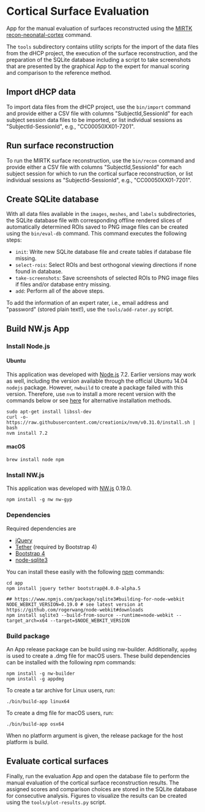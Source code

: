 Cortical Surface Evaluation
===========================

App for the manual evaluation of surfaces reconstructed using the [MIRTK](https://mirtk.github.io)
[recon-neonatal-cortex](https://github.com/MIRTK/Deformable/blob/add-recon-neonatal-cortex/tools/recon-neonatal-cortex.py)
command.

The `tools` subdirectory contains utility scripts for the import of the data files from the
dHCP project, the execution of the surface reconstruction, and the preparation of the SQLite
database including a script to take screenshots that are presented by the graphical App to
the expert for manual scoring and comparison to the reference method.


## Import dHCP data

To import data files from the dHCP project, use the `bin/import` command and provide either a
CSV file with columns "SubjectId,SessionId" for each subject session data files to be imported,
or list individual sessions as "SubjectId-SessionId", e.g., "CC00050XX01-7201".


## Run surface reconstruction

To run the MIRTK surface reconstruction, use the `bin/recon` command and provide either a
CSV file with columns "SubjectId,SessionId" for each subject session for which to run the
cortical surface reconstruction, or list individual sessions as "SubjectId-SessionId",
e.g., "CC00050XX01-7201".


## Create SQLite database

With all data files available in the `images`, `meshes`, and `labels` subdirectories,
the SQLite database file with corresponding offline rendered slices of automatically
determined ROIs saved to PNG image files can be created using the `bin/eval-db` command.
This command executes the following steps:

- `init`: Write new SQLite database file and create tables if database file missing.
- `select-rois`: Select ROIs and best orthogonal viewing directions if none found in database.
- `take-screenshots`: Save screenshots of selected ROIs to PNG image files if files and/or database entry missing.
- `add`: Perform all of the above steps.

To add the information of an expert rater, i.e., email address and "password" (stored plain text!),
use the `tools/add-rater.py` script.


## Build NW.js App

### Install Node.js

#### Ubuntu

This application was developed with [Node.js](https://nodejs.org/en/) 7.2. Earlier versions may work as well,
including the version available through the official Ubuntu 14.04 `nodejs` package.
However, `nwbuild` to create a package failed with this version.
Therefore, use `nvm` to install a more recent version with the commands below or
see [here](http://www.hostingadvice.com/how-to/install-nodejs-ubuntu-14-04/#node-version-manager)
for alternative installation methods.

```
sudo apt-get install libssl-dev
curl -o- https://raw.githubusercontent.com/creationix/nvm/v0.31.0/install.sh | bash
nvm install 7.2
```

#### macOS

```
brew install node npm
```

### Install NW.js

This application was developed with [NW.js](https://nwjs.io/) 0.19.0.

```
npm install -g nw nw-gyp
```

### Dependencies

Required dependencies are
- [jQuery](https://jquery.com/)
- [Tether](http://tether.io/) (required by Bootstrap 4)
- [Bootstrap 4](https://v4-alpha.getbootstrap.com/)
- [node-sqlite3](https://github.com/mapbox/node-sqlite3)

You can install these easily with the following [npm](https://www.npmjs.com/) commands:
```
cd app
npm install jquery tether bootstrap@4.0.0-alpha.5

## https://www.npmjs.com/package/sqlite3#building-for-node-webkit
NODE_WEBKIT_VERSION=0.19.0 # see latest version at https://github.com/rogerwang/node-webkit#downloads
npm install sqlite3 --build-from-source --runtime=node-webkit --target_arch=x64 --target=$NODE_WEBKIT_VERSION
```

### Build package

An App release package can be build using nw-builder. Additionally, `appdmg` is used
to create a .dmg file for macOS users. These build dependencies can be installed
with the following npm commands:
```
npm install -g nw-builder
npm install -g appdmg
```

To create a tar archive for Linux users, run:
```
./bin/build-app linux64
```

To create a dmg file for macOS users, run:
```
./bin/build-app osx64
```

When no platform argument is given, the release package for the host platform is build.


## Evaluate cortical surfaces

Finally, run the evaluation App and open the database file to perform the manual evaluation
of the cortical surface reconstruction results. The assigned scores and comparison choices
are stored in the SQLite database for consecutive analysis. Figures to visualize the results
can be created using the `tools/plot-results.py` script.